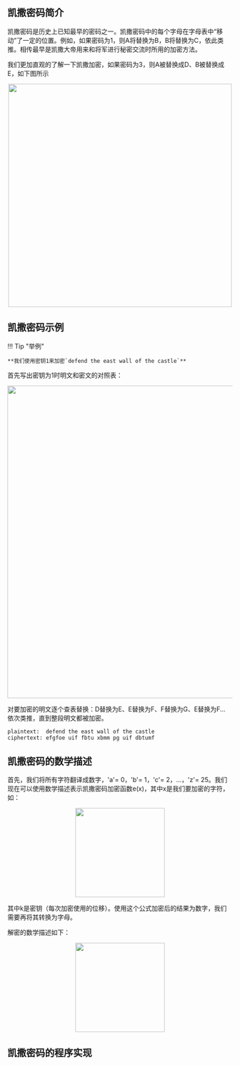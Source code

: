 ## 凯撒密码简介

凯撒密码是历史上已知最早的密码之一。凯撒密码中的每个字母在字母表中“移动”了一定的位置。例如，如果密码为1，则A将替换为B，B将替换为C，依此类推。相传最早是凯撒大帝用来和将军进行秘密交流时所用的加密方法。

我们更加直观的了解一下凯撒加密，如果密码为3，则A被替换成D、B被替换成E，如下图所示

<p style="text-align:center;"><img width="500px" src="../image/Caesar-1.png" /></p>


## 凯撒密码示例

!!! Tip "举例"

	**我们使用密钥1来加密`defend the east wall of the castle`**

首先写出密钥为1时明文和密文的对照表：

<p style="text-align:center;"><img width="700px" src="../image/Caesar-2.jpg" /></p>

对要加密的明文逐个查表替换：D替换为E、E替换为F、F替换为G、E替换为F... 依次类推，直到整段明文都被加密。

```
plaintext:  defend the east wall of the castle
ciphertext: efgfoe uif fbtu xbmm pg uif dbtumf
```

## 凯撒密码的数学描述

首先，我们将所有字符翻译成数字，'a'= 0，'b'= 1，'c'= 2，...，'z'= 25。我们现在可以使用数学描述表示凯撒密码加密函数e(x)，其中x是我们要加密的字符，如：

<p style="text-align:center;"><img width="200px" src="../image/Caesar-3.png" /></p>

其中k是密钥（每次加密使用的位移）。使用这个公式加密后的结果为数字，我们需要再将其转换为字母。

解密的数学描述如下：

<p style="text-align:center;"><img width="200px" src="../image/Caesar-4.png" /></p>

## 凯撒密码的程序实现
